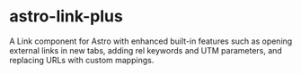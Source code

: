 # astro-link-plus
A Link component for Astro with enhanced built-in features such as opening external links in new tabs, adding rel keywords and UTM parameters, and replacing URLs with custom mappings.
